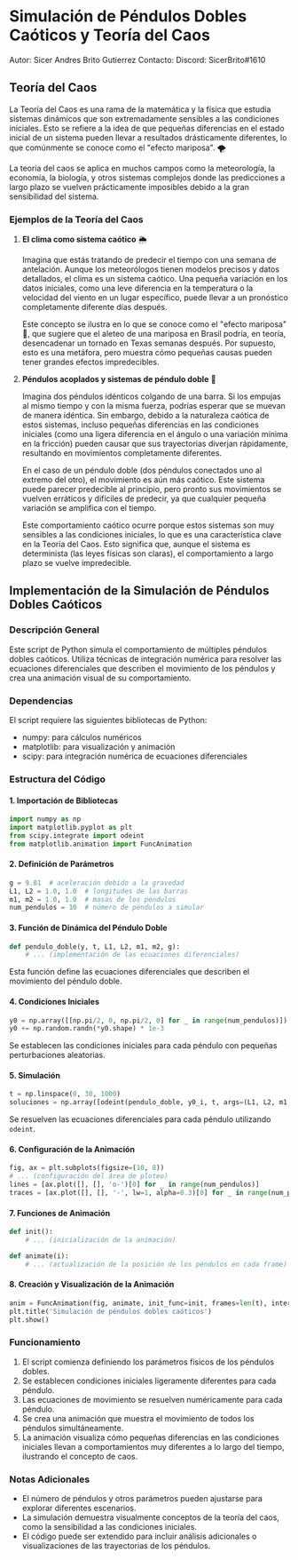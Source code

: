# Simulación de Péndulos Dobles Caóticos y Teoría del Caos

Autor: Sicer Andres Brito Gutierrez
Contacto: Discord: SicerBrito#1610

## Teoría del Caos

La Teoría del Caos es una rama de la matemática y la física que estudia sistemas dinámicos que son extremadamente sensibles a las condiciones iniciales. Esto se refiere a la idea de que pequeñas diferencias en el estado inicial de un sistema pueden llevar a resultados drásticamente diferentes, lo que comúnmente se conoce como el "efecto mariposa". 🌪️

La teoría del caos se aplica en muchos campos como la meteorología, la economía, la biología, y otros sistemas complejos donde las predicciones a largo plazo se vuelven prácticamente imposibles debido a la gran sensibilidad del sistema.

### Ejemplos de la Teoría del Caos

1. **El clima como sistema caótico** 🌦️
   
   Imagina que estás tratando de predecir el tiempo con una semana de antelación. Aunque los meteorólogos tienen modelos precisos y datos detallados, el clima es un sistema caótico. Una pequeña variación en los datos iniciales, como una leve diferencia en la temperatura o la velocidad del viento en un lugar específico, puede llevar a un pronóstico completamente diferente días después.
   
   Este concepto se ilustra en lo que se conoce como el "efecto mariposa" 🦋, que sugiere que el aleteo de una mariposa en Brasil podría, en teoría, desencadenar un tornado en Texas semanas después. Por supuesto, esto es una metáfora, pero muestra cómo pequeñas causas pueden tener grandes efectos impredecibles.

2. **Péndulos acoplados y sistemas de péndulo doble** 🎢
   
   Imagina dos péndulos idénticos colgando de una barra. Si los empujas al mismo tiempo y con la misma fuerza, podrías esperar que se muevan de manera idéntica. Sin embargo, debido a la naturaleza caótica de estos sistemas, incluso pequeñas diferencias en las condiciones iniciales (como una ligera diferencia en el ángulo o una variación mínima en la fricción) pueden causar que sus trayectorias diverjan rápidamente, resultando en movimientos completamente diferentes.
   
   En el caso de un péndulo doble (dos péndulos conectados uno al extremo del otro), el movimiento es aún más caótico. Este sistema puede parecer predecible al principio, pero pronto sus movimientos se vuelven erráticos y difíciles de predecir, ya que cualquier pequeña variación se amplifica con el tiempo.
   
   Este comportamiento caótico ocurre porque estos sistemas son muy sensibles a las condiciones iniciales, lo que es una característica clave en la Teoría del Caos. Esto significa que, aunque el sistema es determinista (las leyes físicas son claras), el comportamiento a largo plazo se vuelve impredecible.

## Implementación de la Simulación de Péndulos Dobles Caóticos

### Descripción General
Este script de Python simula el comportamiento de múltiples péndulos dobles caóticos. Utiliza técnicas de integración numérica para resolver las ecuaciones diferenciales que describen el movimiento de los péndulos y crea una animación visual de su comportamiento.

### Dependencias
El script requiere las siguientes bibliotecas de Python:
- numpy: para cálculos numéricos
- matplotlib: para visualización y animación
- scipy: para integración numérica de ecuaciones diferenciales

### Estructura del Código

#### 1. Importación de Bibliotecas
```python
import numpy as np
import matplotlib.pyplot as plt
from scipy.integrate import odeint
from matplotlib.animation import FuncAnimation
```

#### 2. Definición de Parámetros
```python
g = 9.81  # aceleración debido a la gravedad
L1, L2 = 1.0, 1.0  # longitudes de las barras
m1, m2 = 1.0, 1.0  # masas de los péndulos
num_pendulos = 10  # número de péndulos a simular
```

#### 3. Función de Dinámica del Péndulo Doble
```python
def pendulo_doble(y, t, L1, L2, m1, m2, g):
    # ... (implementación de las ecuaciones diferenciales)
```
Esta función define las ecuaciones diferenciales que describen el movimiento del péndulo doble.

#### 4. Condiciones Iniciales
```python
y0 = np.array([[np.pi/2, 0, np.pi/2, 0] for _ in range(num_pendulos)])
y0 += np.random.randn(*y0.shape) * 1e-3
```
Se establecen las condiciones iniciales para cada péndulo con pequeñas perturbaciones aleatorias.

#### 5. Simulación
```python
t = np.linspace(0, 30, 1000)
soluciones = np.array([odeint(pendulo_doble, y0_i, t, args=(L1, L2, m1, m2, g)) for y0_i in y0])
```
Se resuelven las ecuaciones diferenciales para cada péndulo utilizando `odeint`.

#### 6. Configuración de la Animación
```python
fig, ax = plt.subplots(figsize=(10, 8))
# ... (configuración del área de ploteo)
lines = [ax.plot([], [], 'o-')[0] for _ in range(num_pendulos)]
traces = [ax.plot([], [], '-', lw=1, alpha=0.3)[0] for _ in range(num_pendulos)]
```

#### 7. Funciones de Animación
```python
def init():
    # ... (inicialización de la animación)

def animate(i):
    # ... (actualización de la posición de los péndulos en cada frame)
```

#### 8. Creación y Visualización de la Animación
```python
anim = FuncAnimation(fig, animate, init_func=init, frames=len(t), interval=20, blit=True)
plt.title('Simulación de péndulos dobles caóticos')
plt.show()
```

### Funcionamiento
1. El script comienza definiendo los parámetros físicos de los péndulos dobles.
2. Se establecen condiciones iniciales ligeramente diferentes para cada péndulo.
3. Las ecuaciones de movimiento se resuelven numéricamente para cada péndulo.
4. Se crea una animación que muestra el movimiento de todos los péndulos simultáneamente.
5. La animación visualiza cómo pequeñas diferencias en las condiciones iniciales llevan a comportamientos muy diferentes a lo largo del tiempo, ilustrando el concepto de caos.

### Notas Adicionales
- El número de péndulos y otros parámetros pueden ajustarse para explorar diferentes escenarios.
- La simulación demuestra visualmente conceptos de la teoría del caos, como la sensibilidad a las condiciones iniciales.
- El código puede ser extendido para incluir análisis adicionales o visualizaciones de las trayectorias de los péndulos.